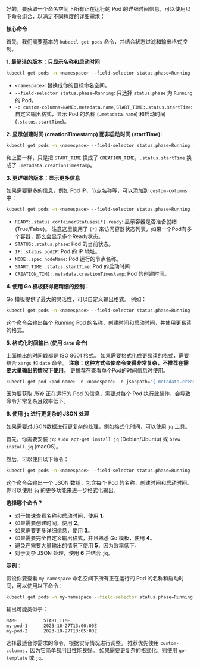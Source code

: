 好的，要获取一个命名空间下所有正在运行的 Pod 的详细时间信息，可以使用以下命令组合，以满足不同程度的详细需求：

**核心命令**

首先，我们需要基本的 `kubectl get pods` 命令，并结合状态过滤和输出格式控制。

**1. 最简洁的版本：只显示名称和启动时间**

```bash
kubectl get pods -n <namespace> --field-selector status.phase=Running -o custom-columns=NAME:.metadata.name,START_TIME:.status.startTime
```

*   `<namespace>`: 替换成你的目标命名空间。
*   `--field-selector status.phase=Running`:  只选择 `status.phase` 为 `Running` 的 Pod。
*   `-o custom-columns=NAME:.metadata.name,START_TIME:.status.startTime`:  自定义输出格式，显示 Pod 的名称 (`.metadata.name`) 和启动时间 (`.status.startTime`)。

**2. 显示创建时间 (creationTimestamp) 而非启动时间 (startTime):**

```bash
kubectl get pods -n <namespace> --field-selector status.phase=Running -o custom-columns=NAME:.metadata.name,CREATION_TIME:.metadata.creationTimestamp
```

和上面一样，只是把 `START_TIME` 换成了 `CREATION_TIME`，`.status.startTime` 换成了 `.metadata.creationTimestamp`。

**3.  更详细的版本：显示更多信息**

如果需要更多的信息，例如 Pod IP、节点名称等，可以添加到 `custom-columns` 中：

```bash
kubectl get pods -n <namespace> --field-selector status.phase=Running -o custom-columns=NAME:.metadata.name,READY:.status.containerStatuses[*].ready,STATUS:.status.phase,IP:.status.podIP,NODE:.spec.nodeName,START_TIME:.status.startTime,CREATION_TIME:.metadata.creationTimestamp
```

*   `READY:.status.containerStatuses[*].ready`: 显示容器是否准备就绪 (True/False)。 注意这里使用了 `[*]` 来访问容器状态列表，如果一个Pod有多个容器，那么会显示多个Ready状态。
*   `STATUS:.status.phase`:  Pod 的当前状态。
*   `IP:.status.podIP`:  Pod 的 IP 地址。
*   `NODE:.spec.nodeName`:  Pod 运行的节点名称。
*   `START_TIME:.status.startTime`: Pod 的启动时间
*   `CREATION_TIME:.metadata.creationTimestamp`: Pod 的创建时间。

**4. 使用 Go 模板获得更精细的控制：**

Go 模板提供了最大的灵活性，可以自定义输出格式。 例如：

```bash
kubectl get pods -n <namespace> --field-selector status.phase=Running -o go-template='{{range .items}}{{"Name: "}}{{.metadata.name}}{{"\n  Creation Time: "}}{{.metadata.creationTimestamp}}{{"\n  Start Time: "}}{{.status.startTime}}{{"\n"}}{{end}}'
```

这个命令会输出每个 Running Pod 的名称、创建时间和启动时间，并使用更易读的格式。

**5. 格式化时间输出 (使用 `date` 命令)**

上面输出的时间戳都是 ISO 8601 格式。 如果需要格式化成更易读的格式，需要结合 `xargs` 和 `date` 命令。  **注意：这种方式会使命令变得非常复杂，不推荐在需要大量输出的情况下使用。**  更推荐在查看单个Pod的时间信息时使用。

```bash
kubectl get pod <pod-name> -n <namespace> -o jsonpath='{.metadata.creationTimestamp}' | xargs -I {} date -d {}
```

因为要获取 *所有* 正在运行的 Pod 的信息，需要对每个 Pod 执行此操作，会导致命令非常复杂且效率低下。

**6. 使用 `jq` 进行更复杂的 JSON 处理**

如果需要对JSON数据进行更复杂的处理，例如格式化时间，可以使用 `jq` 工具。

首先，你需要安装 `jq`:  `sudo apt-get install jq` (Debian/Ubuntu) 或 `brew install jq` (macOS)。

然后，可以使用以下命令：

```bash
kubectl get pods -n <namespace> --field-selector status.phase=Running -o json | jq '.items[] | {name: .metadata.name, creationTimestamp: .metadata.creationTimestamp, startTime: .status.startTime}'
```

这个命令会输出一个 JSON 数组，包含每个 Pod 的名称、创建时间和启动时间。  你可以使用 `jq` 的更多功能来进一步格式化输出。

**选择哪个命令？**

*   对于快速查看名称和启动时间，使用 **1**。
*   如果需要创建时间，使用 **2**。
*   如果需要更多详细信息，使用 **3**。
*   如果需要完全自定义输出格式，并且熟悉 Go 模板，使用 **4**。
*   避免在需要大量输出的情况下使用 **5**，因为效率低下。
*   对于复杂 JSON 处理，使用 **6** 并结合 `jq`。

**示例：**

假设你要查看 `my-namespace` 命名空间下所有正在运行的 Pod 的名称和启动时间，可以使用以下命令：

```bash
kubectl get pods -n my-namespace --field-selector status.phase=Running -o custom-columns=NAME:.metadata.name,START_TIME:.status.startTime
```

输出可能类似于：

```
NAME          START_TIME
my-pod-1      2023-10-27T13:00:00Z
my-pod-2      2023-10-27T13:05:00Z
```

选择最适合你需求的命令，根据实际情况进行调整。 推荐优先使用 `custom-columns`，因为它简单易用且性能良好。 如果需要更复杂的格式化，则使用 `go-template` 或 `jq`。
